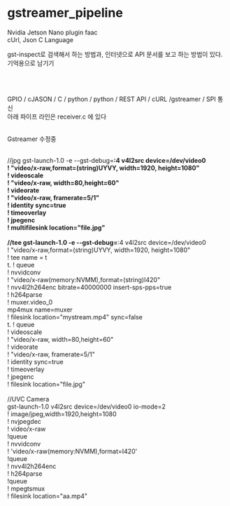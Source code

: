 # gstreamer_pipeline


Nvidia Jetson Nano plugin faac   <br>
cUrl, Json C Language <br>

gst-inspect로 검색해서 하는 방법과, 인터넷으로 API 문서를 보고 하는 방법이 있다. 기억용으로 남기기 <br>

<br>
<br>

GPIO / cJASON / C / python / python /  REST API / cURL /gstreamer / SPI 통신<br>
아래 파이프 라인은 receiver.c 에 있다

<br>
Gstreamer 수정중
<br>
<br>


//jpg gst-launch-1.0 -e --gst-debug=**:4 v4l2src device=/dev/video0  <br>
! "video/x-raw,format=(string)UYVY, width=1920, height=1080"  <br>
! videoscale  <br>
! "video/x-raw, width=80,height=60"  <br>
! videorate  <br>
! "video/x-raw, framerate=5/1"  <br>
! identity sync=true  <br>
! timeoverlay  <br>
! jpegenc  <br>
! multifilesink location="file.jpg"  <br>
  <br>
//tee gst-launch-1.0 -e --gst-debug=**:4 v4l2src device=/dev/video0  <br>
! "video/x-raw,format=(string)UYVY, width=1920, height=1080"  <br>
! tee name = t  <br>
t. ! queue  <br>
! nvvidconv  <br>
! "video/x-raw(memory:NVMM),format=(string)I420"  <br>
! nvv4l2h264enc bitrate=40000000 insert-sps-pps=true  <br>
! h264parse  <br>
! muxer.video_0  <br>
mp4mux name=muxer  <br>
! filesink location="mystream.mp4" sync=false  <br>
t. ! queue  <br>
! videoscale  <br>
! "video/x-raw, width=80,height=60"  <br>
! videorate  <br>
! "video/x-raw, framerate=5/1"  <br>
! identity sync=true  <br>
! timeoverlay  <br>
! jpegenc  <br>
! filesink location="file.jpg"  <br>
  <br>
//UVC Camera
  <br>
gst-launch-1.0 v4l2src device=/dev/video0 io-mode=2  <br>
! image/jpeg,width=1920,height=1080  <br>
! nvjpegdec  <br>
! video/x-raw  <br>
!queue  <br>
! nvvidconv  <br>
! 'video/x-raw(memory:NVMM),format=I420'  <br>
!queue  <br>
! nvv4l2h264enc  <br>
! h264parse  <br>
!queue  <br>
! mpegtsmux  <br>
! filesink location="aa.mp4"  <br>
